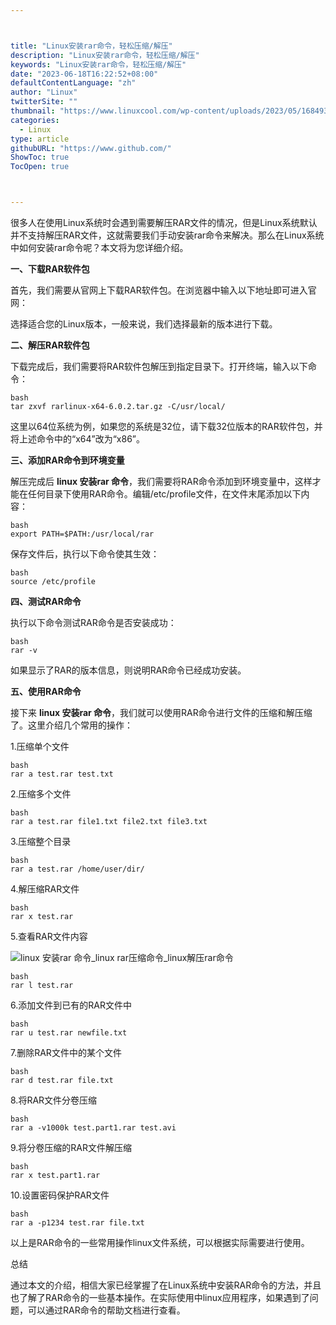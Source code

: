```yaml
---



title: "Linux安装rar命令，轻松压缩/解压"
description: "Linux安装rar命令，轻松压缩/解压"
keywords: "Linux安装rar命令，轻松压缩/解压"
date: "2023-06-18T16:22:52+08:00"
defaultContentLanguage: "zh"
author: "Linux"
twitterSite: ""
thumbnail: "https://www.linuxcool.com/wp-content/uploads/2023/05/1684930224766_1.png"
categories:
  - Linux
type: article
githubURL: "https://www.github.com/"
ShowToc: true
TocOpen: true



---
```


很多人在使用Linux系统时会遇到需要解压RAR文件的情况，但是Linux系统默认并不支持解压RAR文件，这就需要我们手动安装rar命令来解决。那么在Linux系统中如何安装rar命令呢？本文将为您详细介绍。

**一、下载RAR软件包**

首先，我们需要从官网上下载RAR软件包。在浏览器中输入以下地址即可进入官网：

选择适合您的Linux版本，一般来说，我们选择最新的版本进行下载。

**二、解压RAR软件包**

下载完成后，我们需要将RAR软件包解压到指定目录下。打开终端，输入以下命令：

```
bash
tar zxvf rarlinux-x64-6.0.2.tar.gz -C/usr/local/
```

这里以64位系统为例，如果您的系统是32位，请下载32位版本的RAR软件包，并将上述命令中的“x64”改为“x86”。

**三、添加RAR命令到环境变量**

解压完成后 **linux 安装rar 命令**，我们需要将RAR命令添加到环境变量中，这样才能在任何目录下使用RAR命令。编辑/etc/profile文件，在文件末尾添加以下内容：

```
bash
export PATH=$PATH:/usr/local/rar
```

保存文件后，执行以下命令使其生效：

```
bash
source /etc/profile
```

**四、测试RAR命令**

执行以下命令测试RAR命令是否安装成功：

```
bash
rar -v
```

如果显示了RAR的版本信息，则说明RAR命令已经成功安装。

**五、使用RAR命令**

接下来 **linux 安装rar 命令**，我们就可以使用RAR命令进行文件的压缩和解压缩了。这里介绍几个常用的操作：

1.压缩单个文件

```
bash
rar a test.rar test.txt
```

2.压缩多个文件

```
bash
rar a test.rar file1.txt file2.txt file3.txt
```

3.压缩整个目录

```
bash
rar a test.rar /home/user/dir/
```

4.解压缩RAR文件

```
bash
rar x test.rar
```

5.查看RAR文件内容

![linux 安装rar 命令_linux rar压缩命令_linux解压rar命令](https://www.linuxcool.com/wp-content/uploads/2023/05/1684930224766_1.png)

```
bash
rar l test.rar
```

6.添加文件到已有的RAR文件中

```
bash
rar u test.rar newfile.txt
```

7.删除RAR文件中的某个文件

```
bash
rar d test.rar file.txt
```

8.将RAR文件分卷压缩

```
bash
rar a -v1000k test.part1.rar test.avi
```

9.将分卷压缩的RAR文件解压缩

```
bash
rar x test.part1.rar
```

10.设置密码保护RAR文件

```
bash
rar a -p1234 test.rar file.txt
```

以上是RAR命令的一些常用操作linux文件系统，可以根据实际需要进行使用。

总结

通过本文的介绍，相信大家已经掌握了在Linux系统中安装RAR命令的方法，并且也了解了RAR命令的一些基本操作。在实际使用中linux应用程序，如果遇到了问题，可以通过RAR命令的帮助文档进行查看。